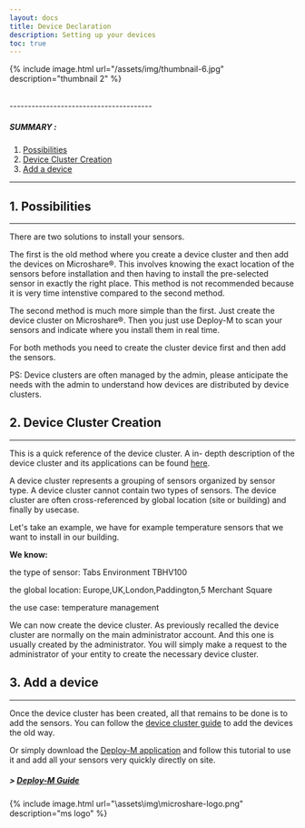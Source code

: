 ```yaml
---
layout: docs
title: Device Declaration
description: Setting up your devices
toc: true
---
```



{% include image.html url="/assets/img/thumbnail-6.jpg" description="thumbnail 2" %}

<br>
---------------------------------------

##### SUMMARY : 

1. [Possibilities](./#1-possibilities)
2. [Device Cluster Creation](./#2-device-cluster-creation)
2. [Add a device](./#3-add-a-device)

---------------------------------------


## 1. Possibilities
---------------------------------------

There are two solutions to install your sensors. 

The first is the old method where you create a device cluster and then add the devices on Microshare®. This involves knowing the exact location of the sensors before installation and then having to install the pre-selected sensor in exactly the right place. This method is not recommended because it is very time intenstive compared to the second method. 

The second method is much more simple than the first. Just create the device cluster on Microshare®. Then you just use Deploy-M to scan your sensors and indicate where you install them in real time. 

For both methods you need to create the cluster device first and then add the sensors. 

PS: Device clusters are often managed by the admin, please anticipate the needs with the admin to understand how devices are distributed by device clusters. 


## 2. Device Cluster Creation
---------------------------------------

This is a quick reference of the device cluster. A in- depth description of the device cluster and its applications can be found [here](../../../technical/microshare-platform/device-cluster-guide/).

A device cluster represents a grouping of sensors organized by sensor type. A device cluster cannot contain two types of sensors. The device cluster are often cross-referenced by global location (site or building) and finally by usecase.

Let's take an example, we have for example temperature sensors that we want to install in our building.

**We know:**

the type of sensor: Tabs Environment TBHV100

the global location: Europe,UK,London,Paddington,5 Merchant Square

the use case: temperature management

We can now create the device cluster. As previously recalled the device cluster are normally on the main administrator account. And this one is usually created by the administrator. You will simply make a request to the administrator of your entity to create the necessary device cluster.

## 3. Add a device
---------------------------------------

Once the device cluster has been created, all that remains to be done is to add the sensors. You can follow the [device cluster guide](../../../technical/microshare-platform/device-cluster-guide/) to add the devices the old way. 

Or simply download the [Deploy-M application](../../deploy-m/download-the-app) and follow this tutorial to use it and add all your sensors very quickly directly on site. 

##### > [Deploy-M Guide](../../deploy-m/app-guide)

{% include image.html url="\assets\img\microshare-logo.png"  description="ms logo" %}